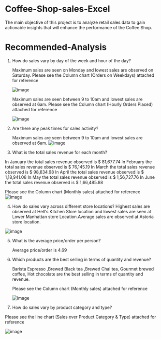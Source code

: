 # Coffee-Shop-sales-Excel
The main objective of this project is to analyze retail sales data to gain actionable insights that will enhance the performance of the Coffee Shop.

# Recommended-Analysis
1) How do sales vary by day of the week and hour of the day?
   
   Maximum sales are seen on Monday and lowest sales are observed on Saturday.
   Please see the Column chart (Orders on Weekdays) attached for reference

   ![image](https://github.com/user-attachments/assets/e1ed0cbe-b7b1-4005-803d-72b9a0d4d075)

   Maximum sales are seen between 9 to 10am and lowest sales are observed at 6am.
   Please see the Column chart (Hourly Orders Placed) attached for reference
   
   ![image](https://github.com/user-attachments/assets/f2349937-fca1-4f2c-b7bd-1c228360e807)
 
2) Are there any peak times for sales activity?
   
   Maximum sales are seen between 9 to 10am and lowest sales are observed at 6am.
   ![image](https://github.com/user-attachments/assets/9a198f96-2674-4fae-bdc9-cb3e74b810bb)

3) What is the total sales revenue for each month?
   
In January	the total sales revenue observed is $ 81,677.74
In February	the total sales revenue observed is $ 76,145.19 
In March the total sales revenue observed is	$ 98,834.68
In April the total sales revenue observed is	$ 1,18,941.08
In May the total sales revenue observed is	$ 1,56,727.76
In June the total sales revenue observed is	$ 1,66,485.88

 Please see the Column chart (Monthly sales) attached for reference 
 ![image](https://github.com/user-attachments/assets/5fab0b38-0fb1-43ca-b4ff-2afa2edac9da)

4) How do sales vary across different store locations?
   Highest sales are observed at Hell's Kitchen Store location and lowest sales are seen at Lower Manhattan store Location.Average sales are observed at Astoria store location.
   
![image](https://github.com/user-attachments/assets/b7b8bfd1-6c1d-41d9-9336-efdba793aca4)

5) What is the average price/order per person?
    
   Average price/order is 4.69
   
6) Which products are the best selling in terms of quantity and revenue?
    
    Barista Espresso ,Brewed Black tea ,Brewed Chai tea, Gourmet brewed coffee, Hot chocolate are the best selling in terms of quantity and revenue.
    
    Please see the Column chart (Monthly sales) attached for reference

    ![image](https://github.com/user-attachments/assets/e9e54b7a-c8b8-49bb-85da-28c461b62930)

7) How do sales vary by product category and type?
    
  Please see the line chart (Sales over Product Category & Type) attached for reference
  
  ![image](https://github.com/user-attachments/assets/59dcaa20-f318-4ce9-b87f-626648310f17)

